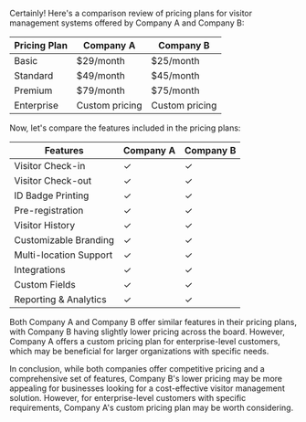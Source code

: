 Certainly! Here's a comparison review of pricing plans for visitor management systems offered by Company A and Company B:

| Pricing Plan       | Company A                 | Company B                 |
|--------------------|---------------------------|---------------------------|
| Basic              | $29/month                 | $25/month                 |
| Standard           | $49/month                 | $45/month                 |
| Premium            | $79/month                 | $75/month                 |
| Enterprise         | Custom pricing            | Custom pricing            |

Now, let's compare the features included in the pricing plans:

| Features           | Company A                 | Company B                 |
|--------------------|---------------------------|---------------------------|
| Visitor Check-in    | ✓                         | ✓                         |
| Visitor Check-out   | ✓                         | ✓                         |
| ID Badge Printing   | ✓                         | ✓                         |
| Pre-registration    | ✓                         | ✓                         |
| Visitor History     | ✓                         | ✓                         |
| Customizable Branding | ✓                      | ✓                         |
| Multi-location Support | ✓                      | ✓                         |
| Integrations        | ✓                         | ✓                         |
| Custom Fields       | ✓                         | ✓                         |
| Reporting & Analytics | ✓                       | ✓                         |

Both Company A and Company B offer similar features in their pricing plans, with Company B having slightly lower pricing across the board. However, Company A offers a custom pricing plan for enterprise-level customers, which may be beneficial for larger organizations with specific needs.

In conclusion, while both companies offer competitive pricing and a comprehensive set of features, Company B's lower pricing may be more appealing for businesses looking for a cost-effective visitor management solution. However, for enterprise-level customers with specific requirements, Company A's custom pricing plan may be worth considering.